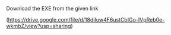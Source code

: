 Download the EXE from the given link 

(https://drive.google.com/file/d/18diIuw4F6ustCbIGo-IVpReb0e-wkmbZ/view?usp=sharing)
